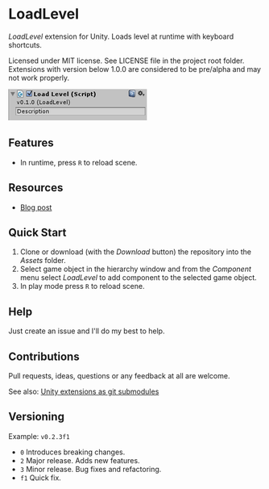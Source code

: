 # LoadLevel

*LoadLevel* extension for Unity. Loads level at runtime with keyboard shortcuts.

Licensed under MIT license. See LICENSE file in the project root folder.   
Extensions with version below 1.0.0 are considered to be pre/alpha and may not work properly.

![LoadLevel](/Resources/cover_screenshot.png?raw=true)

## Features

* In runtime, press `R` to reload scene.

## Resources

* [Blog post]()

## Quick Start

1. Clone or download (with the *Download* button) the repository into the *Assets* folder.
2. Select game object in the hierarchy window and from the *Component* menu
   select *LoadLevel* to add component to the selected game object.
3. In play mode press `R` to reload scene.

## Help

Just create an issue and I'll do my best to help.

## Contributions

Pull requests, ideas, questions or any feedback at all are welcome.

See also: [Unity extensions as git submodules](http://wp.me/p56Vqs-6o)

## Versioning

Example: `v0.2.3f1`

- `0` Introduces breaking changes.
- `2` Major release. Adds new features.
- `3` Minor release. Bug fixes and refactoring.
- `f1` Quick fix.